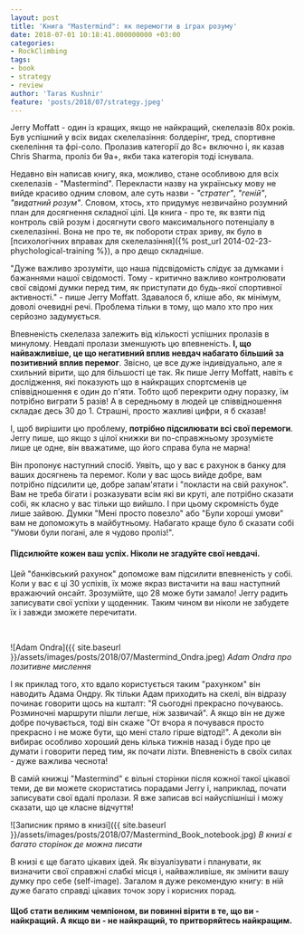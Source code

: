 ```yaml
---
layout: post
title: 'Книга "Mastermind": як перемогти в іграх розуму'
date: 2018-07-01 10:18:41.000000000 +03:00
categories:
- RockClimbing
tags:
- book
- strategy
- review
author: 'Taras Kushnir'
feature: 'posts/2018/07/strategy.jpeg'
---
```


Jerry Moffatt - один із кращих, якщо не найкращий, скелелазів 80х років. Був успішний у всіх видах скелелазіння: болдерінг, тред, спортивне скелеління та фрі-соло. Пролазив категорії до 8с+ включно і, як казав Chris Sharma, проліз би 9а+, якби така категорія тоді існувала.

Недавно він написав книгу, яка, можливо, стане особливою для всіх скелелазів - "Mastermind". Перекласти назву на українську мову не вийде красиво одним словом, але суть назви - _"стратег"_, _"геній"_, _"видатний розум"_. Словом, хтось, хто придумує незвичайно розумний план для досягнення складної цілі. Ця книга - про те, як взяти під контроль свій розум і досягнути свого максимального потенціалу в скелелазінні. Вона не про те, як побороти страх зриву, як було в [психологічних вправах для скелелазіння]({% post_url 2014-02-23-phychological-training %}), а про дещо складніше.

<!--more-->

"Дуже важливо зрозумiти, що наша підсвідомість слідує за думками і бажаннями нашої свідомості. Тому - критично важливо контролювати свої свідомі думки перед тим, як приступати до будь-якої спортивної активності." - пише Jerry Moffatt. Здавалося б, кліше або, як мінімум, доволі очевидні речі. Проблема тільки в тому, що мало хто про них серйозно задумується.

Впевненість скелелаза залежить від кількості успішних пролазів в минулому. Невдалі пролази зменшують цю впевненість. **І, що найважливіше, це що негативний вплив невдач набагато більший за позитивний вплив перемог**. Звісно, це все дуже індивідуально, але я схильний вірити, що для більшості це так. Як пише Jerry Moffatt, навіть є дослідження, які показують що в найкращих спортсменів це співвідношення є один до п'яти. Тобто щоб перекрити одну поразку, їм потрібно виграти 5 разів! А в середньому в людей це співвідношення складає десь 30 до 1. Страшні, просто жахливі цифри, я б сказав!

І, щоб вирішити цю проблему, **потрібно підсилювати всі свої перемоги**. Jerry пише, що якщо з цілої книжки ви по-справжньому зрозумієте лише це одне, він вважатиме, що його справа була не марна!

Він пропонує наступний спосіб. Уявіть, що у вас є рахунок в банку для ваших досягнень та перемог. Коли у вас щось вийде добре, вам потрібно підсилити це, добре запам'ятати і "покласти на свій рахунок". Вам не треба бігати і розказувати всім які ви круті, але потрібно сказати собі, як класно у вас тільки що вийшло. І при цьому скромність буде лише зайвою. Думки "Мені просто повезло" або "Були хороші умови" вам не допоможуть в майбутньому. Набагато краще було б сказати собі "Умови були погані, але я чудово проліз!".

#### Підсилюйте кожен ваш успіх. Ніколи не згадуйте свої невдачі.

Цей "банківський рахунок" допоможе вам підсилити впевненість у собі. Коли у вас є ці 30 успіхів, їх може якраз вистачити на ваш наступний вражаючий онсайт. Зрозумійте, що 28 може бути замало! Jerry радить записувати свої успіхи у щоденник. Таким чином ви ніколи не забудете їх і завжди зможете перечитати.

&nbsp;

![Adam Ondra]({{ site.baseurl }}/assets/images/posts/2018/07/Mastermind_Ondra.jpeg)
*Adam Ondra про позитивне мислення*

І як приклад того, хто вдало користується таким "рахунком" він наводить Адама Ондру. Як тільки Адам приходить на скелі, він відразу починає говорити щось на кшталт: "Я сьогодні прекрасно почуваюсь. Розминочні маршрути пішли легше, ніж зазвичай". А якщо він не дуже добре почувається, тоді він скаже "От вчора я почувався просто прекрасно і не може бути, що мені стало гірше відтоді!". А деколи він вибирає особливо хороший день кілька тижнів назад і буде про це думати і говорити перед тим, як почати лізти. Впевненість в своїх силах - дуже важлива чеснота!

В самій книжці "Mastermind" є вільні сторінки після кожної такої цікавої теми, де ви можете скористатись порадами Jerry і, наприклад, почати записувати свої вдалі пролази. Я вже записав всі найуспішніші і можу сказати, що це класне відчуття!

![Записник прямо в книзі]({{ site.baseurl }}/assets/images/posts/2018/07/Mastermind_Book_notebook.jpg)
*В книзі є багато сторінок де можна писати*

В книзі є ще багато цікавих ідей. Як візуалізувати і планувати, як визначити свої справжні слабкі місця і, найважливіше, як змінити вашу думку про себе (self-image). Загалом я дуже рекомендую книгу: в ній дуже багато справді цікавих точок зору і корисних порад.

#### Щоб стати великим чемпіоном, ви повинні вірити в те, що ви - найкращий. А якщо ви - не найкращий, то притворяйтесь найкращим.
